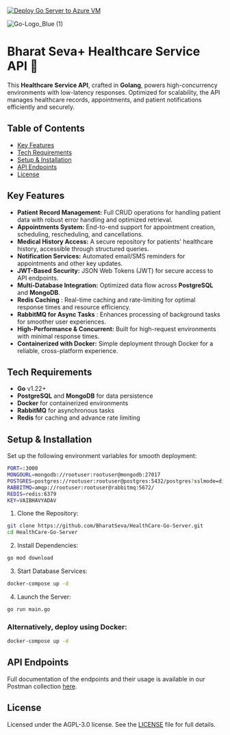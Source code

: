 [![Deploy Go Server to Azure VM](https://github.com/BharatSeva/Healthcare-Server/actions/workflows/deploy.yaml/badge.svg)](https://github.com/BharatSeva/Healthcare-Server/actions/workflows/deploy.yaml)  
  
![Go-Logo_Blue (1)](https://github.com/user-attachments/assets/369e83fe-82c3-463e-85fa-1fb229f5e89f)          

# Bharat Seva+ Healthcare Service API 🚀

This **Healthcare Service API**, crafted in **Golang**, powers high-concurrency environments with low-latency responses. Optimized for scalability, the API manages healthcare records, appointments, and patient notifications efficiently and securely.


## Table of Contents
- [Key Features](#key-features)
- [Tech Requirements](#tech-requirements)
- [Setup & Installation](#setup--installation)
- [API Endpoints](#api-endpoints)
- [License](#license)


## Key Features
- **Patient Record Management:** Full CRUD operations for handling patient data with robust error handling and optimized retrieval.
- **Appointments System:** End-to-end support for appointment creation, scheduling, rescheduling, and cancellations.
- **Medical History Access:** A secure repository for patients' healthcare history, accessible through structured queries.
- **Notification Services:** Automated email/SMS reminders for appointments and other key updates.
- **JWT-Based Security:** JSON Web Tokens (JWT) for secure access to API endpoints.
- **Multi-Database Integration:** Optimized data flow across **PostgreSQL**  and **MongoDB**.
- **Redis Caching** : Real-time caching and rate-limiting for optimal response times and resource efficiency.
- **RabbitMQ for Async Tasks** : Enhances processing of background tasks for smoother user experiences.
- **High-Performance & Concurrent:** Built for high-request environments with minimal response times.
- **Containerized with Docker:** Simple deployment through Docker for a reliable, cross-platform experience.


## Tech Requirements
- **Go** v1.22+
- **PostgreSQL** and **MongoDB** for data persistence
- **Docker** for containerized environments
- **RabbitMQ** for asynchronous tasks
- **Redis** for caching and advance rate limiting

## Setup & Installation
Set up the following environment variables for smooth deployment:
```bash
PORT=:3000
MONGOURL=mongodb://rootuser:rootuser@mongodb:27017 
POSTGRES=postgres://rootuser:rootuser@postgres:5432/postgres?sslmode=disable
RABBITMQ=amqp://rootuser:rootuser@rabbitmq:5672/
REDIS=redis:6379
KEY=VAIBHAVYADAV
```

1. Clone the Repository:

```bash
git clone https://github.com/BharatSeva/HealthCare-Go-Server.git
cd HealthCare-Go-Server
```

2. Install Dependencies:

```bash
go mod download
```

3. Start Database Services:

```bash
docker-compose up -d
```

4. Launch the Server:

```bash
go run main.go
```
### Alternatively, deploy using Docker:

```bash
docker-compose up -d
```

## API Endpoints
Full documentation of the endpoints and their usage is available in our Postman collection [here](./Golang_HealthCare_BharatSeva.postman_collection.json).

## License
Licensed under the AGPL-3.0 license. See the [LICENSE](./LICENSE) file for full details.

